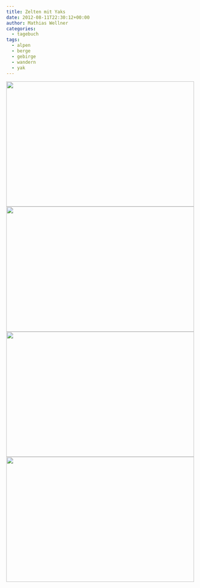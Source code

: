 ```yaml
---
title: Zelten mit Yaks
date: 2012-08-11T22:30:12+00:00
author: Mathias Wellner
categories:
  - tagebuch
tags:
  - alpen
  - berge
  - gebirge
  - wandern
  - yak
---
```

<img src="https://lh4.googleusercontent.com/-_hNFquKccHc/UDqFS7CCCBI/AAAAAAAAAf0/A3cVG44x6HU/s800/MW_20120811_3066.jpg" width="500" height="333" />
<img src="https://lh5.googleusercontent.com/-YieVJgF7b1g/UDqFTWBB7pI/AAAAAAAAAgI/q9W0Fu1uh04/s800/MW_20120812_3095.jpg" width="500" height="333" />
<img src="https://lh4.googleusercontent.com/-JnDXZEPHqzE/UDqFShs3f7I/AAAAAAAAAfs/AFtYxSdANMQ/s800/MW_20120811_3034.jpg" width="500" height="333" />
<img src="https://lh4.googleusercontent.com/-HCgaYLiHV8E/UDqFSWIMmyI/AAAAAAAAAfw/2Xb4462RsYg/s800/MW_20120811_3046.jpg" width="500" height="333" />
